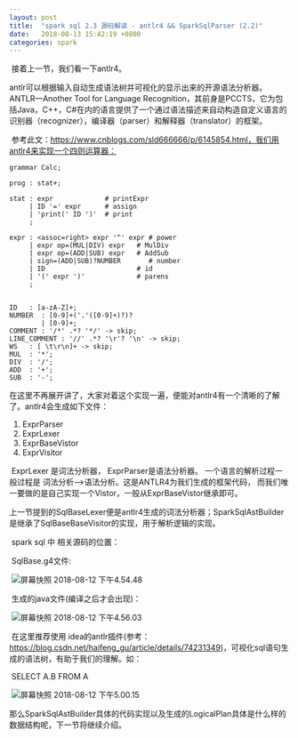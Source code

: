 ```yaml
---
layout: post
title:  "spark sql 2.3 源码解读 - antlr4 && SparkSqlParser (2.2)"
date:   2018-08-13 15:42:19 +0800
categories: spark
---
```

​    接着上一节，我们看一下antlr4。

​    antlr可以根据输入自动生成语法树并可视化的显示出来的开源语法分析器。ANTLR—Another Tool for Language Recognition，其前身是PCCTS，它为包括Java，C++，C#在内的语言提供了一个通过语法描述来自动构造自定义语言的识别器（recognizer），编译器（parser）和解释器（translator）的框架。

​    参考此文：https://www.cnblogs.com/sld666666/p/6145854.html，我们用antlr4来实现一个四则运算器：

```
grammar Calc;

prog : stat+;

stat : expr             # printExpr
     | ID '=' expr      # assign
     | 'print(' ID ')'  # print
     ;

expr : <assoc=right> expr '^' expr # power
     | expr op=(MUL|DIV) expr   # MulDiv
     | expr op=(ADD|SUB) expr   # AddSub
     | sign=(ADD|SUB)?NUMBER       # number
     | ID                       # id
     | '(' expr ')'             # parens
     ;


ID   : [a-zA-Z]+;
NUMBER  : [0-9]+('.'([0-9]+)?)?
        | [0-9]+;
COMMENT : '/*' .*? '*/' -> skip;
LINE_COMMENT : '//' .*? '\r'? '\n' -> skip;
WS   : [ \t\r\n]+ -> skip;
MUL  : '*';
DIV  : '/';
ADD  : '+';
SUB  : '-';
```

​       在这里不再展开讲了，大家对着这个实现一遍，便能对antlr4有一个清晰的了解了。antlr4会生成如下文件：

1. ExprParser
2. ExprLexer
3. ExprBaseVistor
4. ExprVisitor

​      ExprLexer 是词法分析器， ExprParser是语法分析器。 一个语言的解析过程一般过程是 词法分析-->语法分析。这是ANTLR4为我们生成的框架代码， 而我们唯一要做的是自己实现一个Vistor，一般从ExprBaseVistor继承即可。

​     上一节提到的SqlBaseLexer便是antlr4生成的词法分析器；SparkSqlAstBuilder是继承了SqlBaseBaseVisitor的实现，用于解析逻辑的实现。

​      spark sql 中 相关源码的位置：

​      SqlBase.g4文件:

​      ![屏幕快照 2018-08-12 下午4.54.48](https://ws1.sinaimg.cn/large/006tNbRwly1fu70ttc9c6j30gk06q74n.jpg)

​      生成的java文件(编译之后才会出现)：

​      ![屏幕快照 2018-08-12 下午4.56.03](https://ws2.sinaimg.cn/large/006tNbRwly1fu70tyyvalj30ik0gejt5.jpg)

​      在这里推荐使用 idea的antlr插件(参考：https://blog.csdn.net/haifeng_gu/article/details/74231349)，可视化sql语句生成的语法树，有助于我们的理解。如：

​       SELECT A.B FROM A

​       ![屏幕快照 2018-08-12 下午5.00.15](https://ws1.sinaimg.cn/large/006tNbRwly1fu70ydb5wij30os0tewhk.jpg)

​        那么SparkSqlAstBuilder具体的代码实现以及生成的LogicalPlan具体是什么样的数据结构呢，下一节将继续介绍。